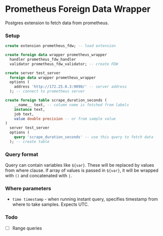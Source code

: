 # Prometheus Foreign Data Wrapper
Postgres extension to fetch data from prometheus.

### Setup
```sql
create extension prometheus_fdw; -- load extension

create foreign data wrapper prometheus_wrapper
  handler prometheus_fdw_handler
  validator prometheus_fdw_validator; -- create FDW

create server test_server
  foreign data wrapper prometheus_wrapper
  options (
    address 'http://172.25.0.3:9090/' -- server address
  ); -- connect to prometheus server

create foreign table scrape_duration_seconds (
    __name__ text, -- column name is fetched from labels
    instance text,
    job text,
    value double precision -- or from sample value
)
  server test_server
  options (
    query 'scrape_duration_seconds' -- use this query to fetch data
  ); -- create table
```

### Query format
Query can contain variables like `${var}`. These will be replaced by values from where clause.
If array of values is passed in `${var}`, it will be wrapped with `()` and concatenated with `|`.

### Where parameters
- `time timestamp` - when running instant query, specifies timestamp from where to take samples. Expects UTC.

### Todo
- [ ] Range queries